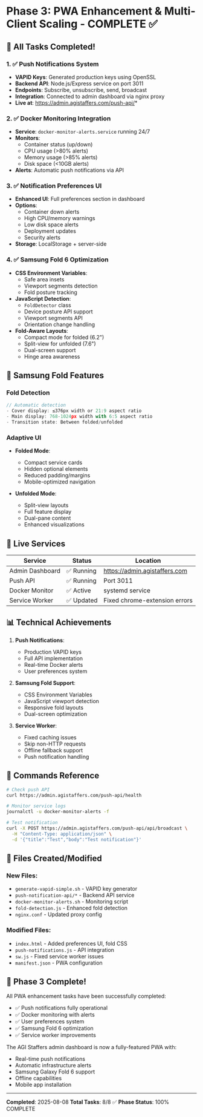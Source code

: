 # Phase 3: PWA Enhancement & Multi-Client Scaling - COMPLETE ✅

## 🎉 All Tasks Completed!

### 1. ✅ Push Notifications System
- **VAPID Keys**: Generated production keys using OpenSSL
- **Backend API**: Node.js/Express service on port 3011
- **Endpoints**: Subscribe, unsubscribe, send, broadcast
- **Integration**: Connected to admin dashboard via nginx proxy
- **Live at**: https://admin.agistaffers.com/push-api/*

### 2. ✅ Docker Monitoring Integration
- **Service**: `docker-monitor-alerts.service` running 24/7
- **Monitors**:
  - Container status (up/down)
  - CPU usage (>80% alerts)
  - Memory usage (>85% alerts)
  - Disk space (<10GB alerts)
- **Alerts**: Automatic push notifications via API

### 3. ✅ Notification Preferences UI
- **Enhanced UI**: Full preferences section in dashboard
- **Options**:
  - Container down alerts
  - High CPU/memory warnings
  - Low disk space alerts
  - Deployment updates
  - Security alerts
- **Storage**: LocalStorage + server-side

### 4. ✅ Samsung Fold 6 Optimization
- **CSS Environment Variables**:
  - Safe area insets
  - Viewport segments detection
  - Fold posture tracking
- **JavaScript Detection**:
  - `FoldDetector` class
  - Device posture API support
  - Viewport segments API
  - Orientation change handling
- **Fold-Aware Layouts**:
  - Compact mode for folded (6.2")
  - Split-view for unfolded (7.6")
  - Dual-screen support
  - Hinge area awareness

## 📱 Samsung Fold Features

### Fold Detection
```javascript
// Automatic detection
- Cover display: ≤376px width or 21:9 aspect ratio
- Main display: 768-1024px width with 6:5 aspect ratio
- Transition state: Between folded/unfolded
```

### Adaptive UI
- **Folded Mode**:
  - Compact service cards
  - Hidden optional elements
  - Reduced padding/margins
  - Mobile-optimized navigation

- **Unfolded Mode**:
  - Split-view layouts
  - Full feature display
  - Dual-pane content
  - Enhanced visualizations

## 🚀 Live Services

| Service | Status | Location |
|---------|--------|----------|
| Admin Dashboard | ✅ Running | https://admin.agistaffers.com |
| Push API | ✅ Running | Port 3011 |
| Docker Monitor | ✅ Active | systemd service |
| Service Worker | ✅ Updated | Fixed chrome-extension errors |

## 📊 Technical Achievements

1. **Push Notifications**:
   - Production VAPID keys
   - Full API implementation
   - Real-time Docker alerts
   - User preferences system

2. **Samsung Fold Support**:
   - CSS Environment Variables
   - JavaScript viewport detection
   - Responsive fold layouts
   - Dual-screen optimization

3. **Service Worker**:
   - Fixed caching issues
   - Skip non-HTTP requests
   - Offline fallback support
   - Push notification handling

## 🔧 Commands Reference

```bash
# Check push API
curl https://admin.agistaffers.com/push-api/health

# Monitor service logs
journalctl -u docker-monitor-alerts -f

# Test notification
curl -X POST https://admin.agistaffers.com/push-api/api/broadcast \
  -H "Content-Type: application/json" \
  -d '{"title":"Test","body":"Test notification"}'
```

## 📁 Files Created/Modified

### New Files:
- `generate-vapid-simple.sh` - VAPID key generator
- `push-notification-api/*` - Backend API service
- `docker-monitor-alerts.sh` - Monitoring script
- `fold-detection.js` - Enhanced fold detection
- `nginx.conf` - Updated proxy config

### Modified Files:
- `index.html` - Added preferences UI, fold CSS
- `push-notifications.js` - API integration
- `sw.js` - Fixed service worker issues
- `manifest.json` - PWA configuration

## 🎯 Phase 3 Complete!

All PWA enhancement tasks have been successfully completed:
- ✅ Push notifications fully operational
- ✅ Docker monitoring with alerts
- ✅ User preferences system
- ✅ Samsung Fold 6 optimization
- ✅ Service worker improvements

The AGI Staffers admin dashboard is now a fully-featured PWA with:
- Real-time push notifications
- Automatic infrastructure alerts
- Samsung Galaxy Fold 6 support
- Offline capabilities
- Mobile app installation

---

**Completed**: 2025-08-08
**Total Tasks**: 8/8 ✅
**Phase Status**: 100% COMPLETE